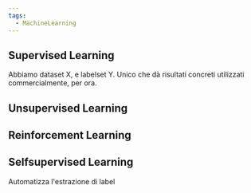 ```yaml
---
tags:
  - MachineLearning
---
```

## Supervised Learning

Abbiamo dataset X, e labelset Y. Unico che dà risultati concreti utilizzati commercialmente, per ora.

## Unsupervised Learning
## Reinforcement Learning

## Selfsupervised Learning

Automatizza l'estrazione di label